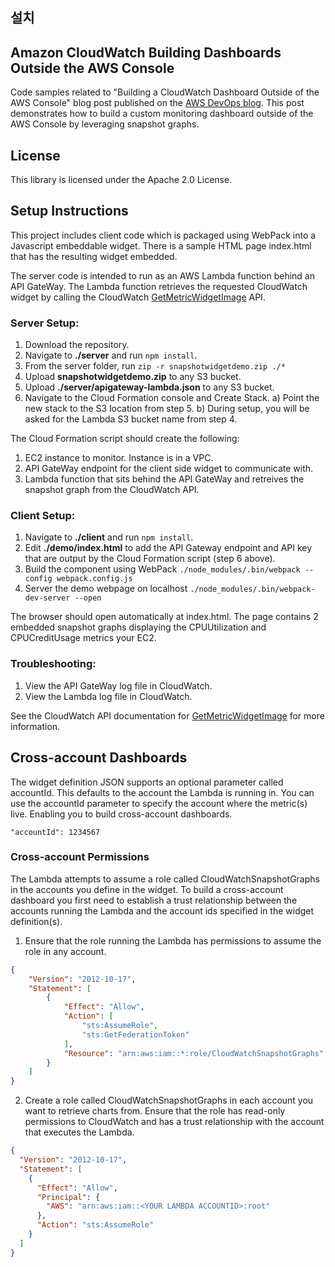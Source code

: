 ## 설치



## Amazon CloudWatch Building Dashboards Outside the AWS Console

Code samples related to "Building a CloudWatch Dashboard Outside of the AWS Console" blog post published on the [AWS DevOps blog](https://aws.amazon.com/blogs/devops/building-an-amazon-cloudwatch-dashboard-outside-of-the-aws-management-console/). This post demonstrates how to build a custom monitoring dashboard outside of the AWS Console by leveraging snapshot graphs.

## License

This library is licensed under the Apache 2.0 License. 

## Setup Instructions

This project includes client code which is packaged using WebPack into a Javascript embeddable widget. There is a sample HTML page index.html that has the resulting widget embedded. 

The server code is intended to run as an AWS Lambda function behind an API GateWay. The Lambda function retrieves the requested CloudWatch widget by calling the CloudWatch [GetMetricWidgetImage](https://docs.aws.amazon.com/AmazonCloudWatch/latest/APIReference/API_GetMetricWidgetImage.html) API.  

### Server Setup: 

1. Download the repository. 
2. Navigate to **./server** and run `npm install`. 
3. From the server folder, run `zip -r snapshotwidgetdemo.zip ./*`
4. Upload **snapshotwidgetdemo.zip** to any S3 bucket. 
5. Upload **./server/apigateway-lambda.json** to any S3 bucket. 
6. Navigate to the Cloud Formation console and Create Stack. 
        a) Point the new stack to the S3 location from step 5. 
        b) During setup, you will be asked for the Lambda S3 bucket name from step 4.

The Cloud Formation script should create the following:
1. EC2 instance to monitor. Instance is in a VPC. 
2. API GateWay endpoint for the client side widget to communicate with. 
3. Lambda function that sits behind the API GateWay and retreives the snapshot graph from the CloudWatch API.

### Client Setup:

1. Navigate to **./client** and run `npm install`.
2. Edit **./demo/index.html** to add the API Gateway endpoint and API key that are output by the Cloud Formation script (step 6 above).
3. Build the component using WebPack `./node_modules/.bin/webpack --config webpack.config.js`
4. Server the demo webpage on localhost `./node_modules/.bin/webpack-dev-server --open`

The browser should open automatically at index.html. The page contains 2 embedded snapshot graphs displaying the CPUUtilization and CPUCreditUsage metrics your EC2. 

### Troubleshooting:

1. View the API GateWay log file in CloudWatch. 
2. View the Lambda log file in CloudWatch. 

See the CloudWatch API documentation for [GetMetricWidgetImage](https://docs.aws.amazon.com/AmazonCloudWatch/latest/APIReference/API_GetMetricWidgetImage.html) for more information.


## Cross-account Dashboards

The widget definition JSON supports an optional parameter called accountId. This defaults to the account the Lambda is running in. You can use the accountId parameter to specify the account where the metric(s) live. Enabling you to build cross-account dashboards. 

`"accountId": 1234567`

### Cross-account Permissions

The Lambda attempts to assume a role called CloudWatchSnapshotGraphs in the accounts you define in the widget. To build a cross-account dashboard you first need to establish a trust relationship between the accounts running the Lambda and the account ids specified in the widget definition(s). 

1. Ensure that the role running the Lambda has permissions to assume the role in any account.
```json
{
    "Version": "2012-10-17",
    "Statement": [
        {
            "Effect": "Allow",
            "Action": [
                "sts:AssumeRole",
                "sts:GetFederationToken"
            ],
            "Resource": "arn:aws:iam::*:role/CloudWatchSnapshotGraphs"
        }
    ]
}
```
2. Create a role called CloudWatchSnapshotGraphs in each account you want to retrieve charts from. Ensure that the role has read-only permissions to CloudWatch and has a trust relationship with the account that executes the Lambda.
```json
{
  "Version": "2012-10-17",
  "Statement": [
    {
      "Effect": "Allow",
      "Principal": {
        "AWS": "arn:aws:iam::<YOUR LAMBDA ACCOUNTID>:root"
      },
      "Action": "sts:AssumeRole"
    }
  ]
}
```


